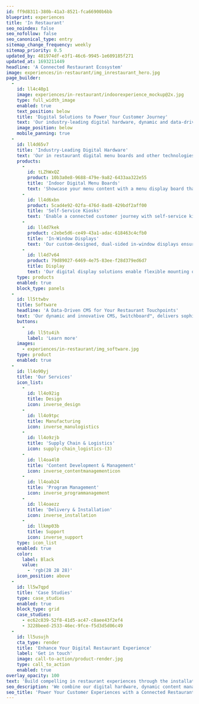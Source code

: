 ```yaml
---
id: ff9d8311-380b-41a3-8521-fca66900b6bb
blueprint: experiences
title: 'In Restaurant'
seo_noindex: false
seo_nofollow: false
seo_canonical_type: entry
sitemap_change_frequency: weekly
sitemap_priority: 0.5
updated_by: 481974df-e3f1-46c6-9945-1e609185f271
updated_at: 1693211449
headline: 'A Connected Restaurant Ecosystem'
image: experiences/in-restaurant/img_inrestaurant_hero.jpg
page_builder:
  -
    id: ll4c40p1
    image: experiences/in-restaurant/indoorexperience_mockup@2x.jpg
    type: full_width_image
    enabled: true
    text_position: below
    title: 'Digital Solutions to Power Your Customer Journey'
    text: 'Our industry-leading digital hardware, dynamic and data-driven CMS, and end-to-end services create best-in-class in restaurant experiences to drive impactful ROI for global brands.'
    image_position: below
    mobile_panning: true
  -
    id: ll4d65v7
    title: 'Industry-Leading Digital Hardware'
    text: 'Our in restaurant digital menu boards and other technologies feature in-house designed hardware and cutting-edge software to create engaging touchpoints for your customers.'
    products:
      -
        id: tLZhWxQZ
        product: 10b3a0e8-9688-479e-9a82-6433aa322e55
        title: 'Indoor Digital Menu Boards'
        text: 'Showcase your menu content with a menu display board that combines intuitive design, flexible mounting options, and leading technology to suit the in restaurant environment.'
      -
        id: ll4d6xbn
        product: 5cad4e92-02fa-476d-8ad8-429bdf2aff00
        title: 'Self-Service Kiosks'
        text: 'Enable a connected customer journey with self-service kiosks, refined to fit seamlessly into your space, keeping both your crew and customers in mind.'
      -
        id: ll4d7kek
        product: c2ebe5d6-ce49-43a1-adac-618463c4cfb0
        title: 'In-Window Displays'
        text: 'Our custom-designed, dual-sided in-window displays ensure your messaging stands out at entry and exit points.'
      -
        id: ll4d7v64
        product: 79d89027-6469-4e75-83ee-f28d379ed6d7
        title: Display
        text: 'Our digital display solutions enable flexible mounting options and orientations to suit your restaurant space and messaging goals.'
    type: products
    enabled: true
    block_type: panels
  -
    id: ll5ttwbv
    title: Software
    headline: 'A Data-Driven CMS for Your Restaurant Touchpoints'
    text: 'Our dynamic and innovative CMS, Switchboard™, delivers sophisticated integration capabilities and creates a seamless, connected customer experience across all digital touchpoints.'
    buttons:
      -
        id: ll5tu4ih
        label: 'Learn more'
    images:
      - experiences/in-restaurant/img_software.jpg
    type: product
    enabled: true
  -
    id: ll4o90yj
    title: 'Our Services'
    icon_list:
      -
        id: ll4o92ig
        title: Design
        icon: inverse_design
      -
        id: ll4o9tpc
        title: Manufacturing
        icon: inverse_manulogistics
      -
        id: ll4o9zjb
        title: 'Supply Chain & Logistics'
        icon: supply-chain_logistics-(3)
      -
        id: ll4oa4l0
        title: 'Content Development & Management'
        icon: inverse_contentmanagementicon
      -
        id: ll4oab24
        title: 'Program Management'
        icon: inverse_programmanagement
      -
        id: ll4oaezz
        title: 'Delivery & Installation'
        icon: inverse_installation
      -
        id: llkmp03b
        title: Support
        icon: inverse_support
    type: icon_list
    enabled: true
    color:
      label: Black
      value:
        - 'rgb(28 28 28)'
    icon_position: above
  -
    id: ll5w7qpd
    title: 'Case Studies'
    type: case_studies
    enabled: true
    block_type: grid
    case_studies:
      - ec62c839-52f8-41d5-ac47-c8aee43f2ef4
      - 3228beed-2533-46ec-9fce-f5d3d5d06c49
  -
    id: ll5usujh
    cta_type: render
    title: 'Enhance Your Digital Restaurant Experience'
    label: 'Get in touch'
    image: call-to-action/product-render.jpg
    type: call_to_action
    enabled: true
overlay_opacity: 100
text: 'Build compelling in restaurant experiences through the installation of our digital menu boards, self-service kiosks, CMS software and peripheral solutions.'
seo_description: 'We combine our digital hardware, dynamic content management system, and end-to-end support to upgrade your in restaurant experience. Contact us today.'
seo_title: 'Power Your Customer Experiences with a Connected Restaurant Ecosystem'
---
```

